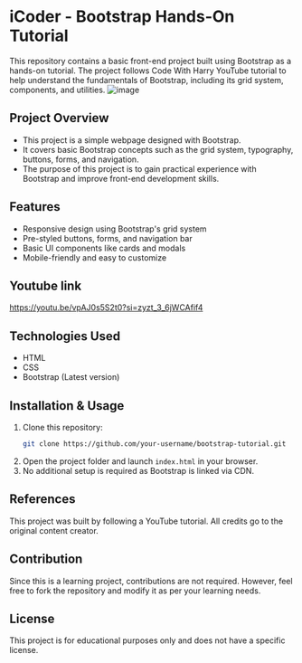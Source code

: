 # iCoder - Bootstrap Hands-On Tutorial

This repository contains a basic front-end project built using Bootstrap as a hands-on tutorial. The project follows Code With Harry YouTube tutorial to help understand the fundamentals of Bootstrap, including its grid system, components, and utilities.
![image](https://github.com/user-attachments/assets/32e054ab-1dce-408c-88e1-05c7a2822b4b)


## Project Overview
- This project is a simple webpage designed with Bootstrap.
- It covers basic Bootstrap concepts such as the grid system, typography, buttons, forms, and navigation.
- The purpose of this project is to gain practical experience with Bootstrap and improve front-end development skills.

## Features
- Responsive design using Bootstrap's grid system
- Pre-styled buttons, forms, and navigation bar
- Basic UI components like cards and modals
- Mobile-friendly and easy to customize

## Youtube link
https://youtu.be/vpAJ0s5S2t0?si=zyzt_3_6jWCAfif4

## Technologies Used
- HTML
- CSS
- Bootstrap (Latest version)

## Installation & Usage
1. Clone this repository:
   ```sh
   git clone https://github.com/your-username/bootstrap-tutorial.git
   ```
2. Open the project folder and launch `index.html` in your browser.
3. No additional setup is required as Bootstrap is linked via CDN.

## References
This project was built by following a YouTube tutorial. All credits go to the original content creator.

## Contribution
Since this is a learning project, contributions are not required. However, feel free to fork the repository and modify it as per your learning needs.

## License
This project is for educational purposes only and does not have a specific license.


